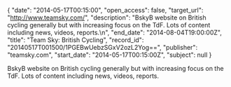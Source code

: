 {
  "date": "2014-05-17T00:15:00", 
  "open_access": false, 
  "target_url": "http://www.teamsky.com/", 
  "description": "BskyB website on British cycling generally but with increasing focus on the TdF. Lots of content including news, videos, reports.\n", 
  "end_date": "2014-08-04T19:00:00Z", 
  "title": "Team Sky: British Cycling", 
  "record_id": "20140517T001500/1PGEBwUebzSGxV2ozL2Yog==", 
  "publisher": "teamsky.com", 
  "start_date": "2014-05-17T00:15:00Z", 
  "subject": null
}

BskyB website on British cycling generally but with increasing focus on the TdF. Lots of content including news, videos, reports.
